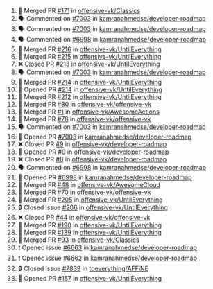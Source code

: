<!--START_SECTION:activity-->
1. 🎉 Merged PR [#171](https://github.com/offensive-vk/Classics/pull/171) in [offensive-vk/Classics](https://github.com/offensive-vk/Classics)
2. 🗣 Commented on [#7003](https://github.com/kamranahmedse/developer-roadmap/issues/7003) in [kamranahmedse/developer-roadmap](https://github.com/kamranahmedse/developer-roadmap)
3. 🗣 Commented on [#7003](https://github.com/kamranahmedse/developer-roadmap/issues/7003) in [kamranahmedse/developer-roadmap](https://github.com/kamranahmedse/developer-roadmap)
4. 🗣 Commented on [#6998](https://github.com/kamranahmedse/developer-roadmap/issues/6998) in [kamranahmedse/developer-roadmap](https://github.com/kamranahmedse/developer-roadmap)
5. 🎉 Merged PR [#216](https://github.com/offensive-vk/UntilEverything/pull/216) in [offensive-vk/UntilEverything](https://github.com/offensive-vk/UntilEverything)
6. 🎉 Merged PR [#215](https://github.com/offensive-vk/UntilEverything/pull/215) in [offensive-vk/UntilEverything](https://github.com/offensive-vk/UntilEverything)
7. ❌ Closed PR [#213](https://github.com/offensive-vk/UntilEverything/pull/213) in [offensive-vk/UntilEverything](https://github.com/offensive-vk/UntilEverything)
8. 🗣 Commented on [#7003](https://github.com/kamranahmedse/developer-roadmap/issues/7003) in [kamranahmedse/developer-roadmap](https://github.com/kamranahmedse/developer-roadmap)
9. 🎉 Merged PR [#214](https://github.com/offensive-vk/UntilEverything/pull/214) in [offensive-vk/UntilEverything](https://github.com/offensive-vk/UntilEverything)
10. 💪 Opened PR [#214](https://github.com/offensive-vk/UntilEverything/pull/214) in [offensive-vk/UntilEverything](https://github.com/offensive-vk/UntilEverything)
11. 🎉 Merged PR [#212](https://github.com/offensive-vk/UntilEverything/pull/212) in [offensive-vk/UntilEverything](https://github.com/offensive-vk/UntilEverything)
12. 🎉 Merged PR [#80](https://github.com/offensive-vk/offensive-vk/pull/80) in [offensive-vk/offensive-vk](https://github.com/offensive-vk/offensive-vk)
13. 🎉 Merged PR [#1](https://github.com/offensive-vk/AwesomeActions/pull/1) in [offensive-vk/AwesomeActions](https://github.com/offensive-vk/AwesomeActions)
14. 🎉 Merged PR [#78](https://github.com/offensive-vk/offensive-vk/pull/78) in [offensive-vk/offensive-vk](https://github.com/offensive-vk/offensive-vk)
15. 🗣 Commented on [#7003](https://github.com/kamranahmedse/developer-roadmap/issues/7003) in [kamranahmedse/developer-roadmap](https://github.com/kamranahmedse/developer-roadmap)
16. 💪 Opened PR [#7003](https://github.com/kamranahmedse/developer-roadmap/pull/7003) in [kamranahmedse/developer-roadmap](https://github.com/kamranahmedse/developer-roadmap)
17. ❌ Closed PR [#9](https://github.com/offensive-vk/developer-roadmap/pull/9) in [offensive-vk/developer-roadmap](https://github.com/offensive-vk/developer-roadmap)
18. 💪 Opened PR [#9](https://github.com/offensive-vk/developer-roadmap/pull/9) in [offensive-vk/developer-roadmap](https://github.com/offensive-vk/developer-roadmap)
19. ❌ Closed PR [#8](https://github.com/offensive-vk/developer-roadmap/pull/8) in [offensive-vk/developer-roadmap](https://github.com/offensive-vk/developer-roadmap)
20. 🗣 Commented on [#6998](https://github.com/kamranahmedse/developer-roadmap/issues/6998) in [kamranahmedse/developer-roadmap](https://github.com/kamranahmedse/developer-roadmap)
21. 💪 Opened PR [#6998](https://github.com/kamranahmedse/developer-roadmap/pull/6998) in [kamranahmedse/developer-roadmap](https://github.com/kamranahmedse/developer-roadmap)
22. 🎉 Merged PR [#48](https://github.com/offensive-vk/AwesomeCloud/pull/48) in [offensive-vk/AwesomeCloud](https://github.com/offensive-vk/AwesomeCloud)
23. 🎉 Merged PR [#70](https://github.com/offensive-vk/offensive-vk/pull/70) in [offensive-vk/offensive-vk](https://github.com/offensive-vk/offensive-vk)
24. 🎉 Merged PR [#205](https://github.com/offensive-vk/UntilEverything/pull/205) in [offensive-vk/UntilEverything](https://github.com/offensive-vk/UntilEverything)
25. 🔒 Closed issue [#206](https://github.com/offensive-vk/UntilEverything/issues/206) in [offensive-vk/UntilEverything](https://github.com/offensive-vk/UntilEverything)
26. ❌ Closed PR [#44](https://github.com/offensive-vk/offensive-vk/pull/44) in [offensive-vk/offensive-vk](https://github.com/offensive-vk/offensive-vk)
27. 🎉 Merged PR [#190](https://github.com/offensive-vk/UntilEverything/pull/190) in [offensive-vk/UntilEverything](https://github.com/offensive-vk/UntilEverything)
28. 🎉 Merged PR [#139](https://github.com/offensive-vk/UntilEverything/pull/139) in [offensive-vk/UntilEverything](https://github.com/offensive-vk/UntilEverything)
29. 🎉 Merged PR [#93](https://github.com/offensive-vk/Classics/pull/93) in [offensive-vk/Classics](https://github.com/offensive-vk/Classics)
30. ❗ Opened issue [#6663](https://github.com/kamranahmedse/developer-roadmap/issues/6663) in [kamranahmedse/developer-roadmap](https://github.com/kamranahmedse/developer-roadmap)
31. ❗ Opened issue [#6662](https://github.com/kamranahmedse/developer-roadmap/issues/6662) in [kamranahmedse/developer-roadmap](https://github.com/kamranahmedse/developer-roadmap)
32. 🔒 Closed issue [#7839](https://github.com/toeverything/AFFiNE/issues/7839) in [toeverything/AFFiNE](https://github.com/toeverything/AFFiNE)
33. 💪 Opened PR [#157](https://github.com/offensive-vk/UntilEverything/pull/157) in [offensive-vk/UntilEverything](https://github.com/offensive-vk/UntilEverything)
<!--END_SECTION:activity-->
